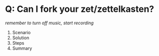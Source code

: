 # Q: Can I fork your zet/zettelkasten?

*remember to turn off music, start recording*

1. Scenario
2. Solution
3. Steps
4. Summary

